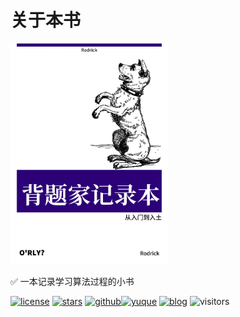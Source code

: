 # 关于本书

<img src="./docs/.vuepress/public/cover.jfif" alt="cover" width="50%"/>

✅ 一本记录学习算法过程的小书


[![license](https://img.shields.io/github/license/rodrick278/CS-Algorithm)](https://github.com/rodrick278)
[![stars](https://img.shields.io/github/stars/rodrick278/CSS-Notes)](https://github.com/rodrick278/CSS-Notes)
[![github](https://badgen.net/badge/icon/Rodrick/cyan?icon=github&label)](https://github.com/rodrick278)[![yuque](https://badgen.net/badge/icon/yuque/?icon=telegram&label&color=green)](https://www.yuque.com/rodrick-miz0p) 
[![blog](https://badgen.net/badge/blog/檐上有月/?icon=telegram&color=f9bd10)](https://rodrick278.github.io/blog/)
![visitors](https://visitor-badge.glitch.me/badge?page_id=cs-algorithm)





